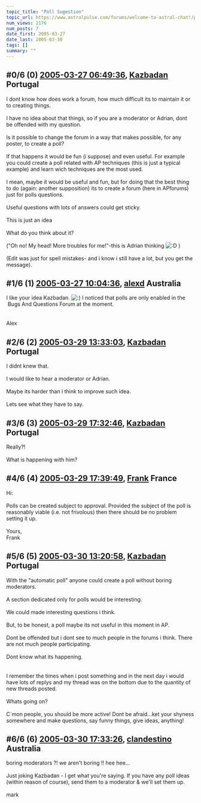 ```yaml
---
topic_title: "Poll Sugestion"
topic_url: https://www.astralpulse.com/forums/welcome-to-astral-chat!/poll-sugestion
num_views: 2176
num_posts: 7
date_first: 2005-03-27
date_last: 2005-03-30
tags: []
summary: ""
---
```


## \#0/6 (0) [2005-03-27 06:49:36](https://www.astralpulse.com/forums/index.php?msg=157803), [Kazbadan](https://www.astralpulse.com/forums/profile/?u=2956) Portugal ##
<section>
I dont know how does work a forum, how much difficult its to maintain it or to creating things.
<br>
<br>
I have no idea about that things, so if you are a moderator or Adrian, dont be offended with my question.
<br>
<br>
Is it possible to change the forum in a way that makes possible, for any poster, to create a poll?
<br>
<br>
If that happens it would be fun (i suppose) and even useful. For example you could create a poll related with AP techniques (this is just a typical example) and learn wich techniques are the most used.
<br>
<br>
I mean, maybe it would be useful and fun, but for doing that the best thing to do (again: another supposition) its to create a forum (here in APforums) just for polls questions.
<br>
<br>
Useful questions with lots of answers could get sticky.
<br>
<br>
This is just an idea
<br>
<br>
What do you think about it?
<br>
<br>
("Oh no! My head! More troubles for me!"-this is Adrian thinking
<img alt=":D" class="smiley" src="https://www.astralpulse.com/forums/Smileys/fugue/cheesy.png" title="Cheesy"/>
)
<br>
<br>
(Edit was just for spell mistakes- and i know i still have a lot, but you get the message).
</section>

## \#1/6 (1) [2005-03-27 10:04:36](https://www.astralpulse.com/forums/index.php?msg=157817), [alexd](https://www.astralpulse.com/forums/profile/?u=4455) Australia ##
<section>
I like your idea Kazbadan.
<img alt=":)" class="smiley" src="https://www.astralpulse.com/forums/Smileys/fugue/smiley.png" title="Smiley"/>
I noticed that polls are only enabled in the  Bugs And Questions Forum at the moment.
<br>
<br>
<br>
Alex
</section>

## \#2/6 (2) [2005-03-29 13:33:03](https://www.astralpulse.com/forums/index.php?msg=158146), [Kazbadan](https://www.astralpulse.com/forums/profile/?u=2956) Portugal ##
<section>
I didnt knew that.
<br>
<br>
I would like to hear a moderator or Adrian.
<br>
<br>
Maybe its harder than i think to improve such idea.
<br>
<br>
Lets see what they have to say.
</section>

## \#3/6 (3) [2005-03-29 17:32:46](https://www.astralpulse.com/forums/index.php?msg=158181), [Kazbadan](https://www.astralpulse.com/forums/profile/?u=2956) Portugal ##
<section>
Really?!
<br>
<br>
What is happening with him?
</section>

## \#4/6 (4) [2005-03-29 17:39:49](https://www.astralpulse.com/forums/index.php?msg=158182), [Frank](https://www.astralpulse.com/forums/profile/?u=359) France ##
<section>
Hi:
<br>
<br>
Polls can be created subject to approval. Provided the subject of the poll is reasonably viable (i.e. not frivolous) then there should be no problem setting it up.
<br>
<br>
Yours,
<br>
Frank
</section>

## \#5/6 (5) [2005-03-30 13:20:58](https://www.astralpulse.com/forums/index.php?msg=158310), [Kazbadan](https://www.astralpulse.com/forums/profile/?u=2956) Portugal ##
<section>
With the "automatic poll" anyone could create a poll without boring moderators.
<br>
<br>
A section dedicated only for polls would be interesting.
<br>
<br>
We could made interesting questions i think.
<br>
<br>
But, to be honest, a poll maybe its not useful in this moment in AP.
<br>
<br>
Dont be offended but i dont see to much people in the forums i think. There are not much people participating.
<br>
<br>
Dont know what its happening.
<br>
<br>
<br>
I remember the times when i post something and in the next day i would have lots of replys and my thread was on the bottom due to the quantity of new threads posted.
<br>
<br>
Whats going on?
<br>
<br>
C´mon people, you should be more active! Dont be afraid...ket your shyness somewhere and make questions, say funny things, give ideas, anything!
</section>

## \#6/6 (6) [2005-03-30 17:33:26](https://www.astralpulse.com/forums/index.php?msg=158351), [clandestino](https://www.astralpulse.com/forums/profile/?u=691) Australia ##
<section>
boring moderators ?! we aren't boring !! hee hee...
<br>
<br>
Just joking Kazbadan - I get what you're saying. If you have any poll ideas (within reason of course), send them to a moderator &amp; we'll set them up.
<br>
<br>
mark
</section>